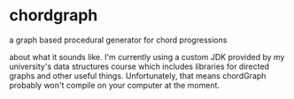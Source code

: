 # chordgraph
a graph based procedural generator for chord progressions

about what it sounds like. I'm currently using a custom JDK provided by my university's data structures course which includes libraries for directed graphs and other useful things. Unfortunately, that means chordGraph probably won't compile on your computer at the moment.
